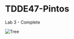 # TDDE47-Pintos

Lab 3 - Complete

![Tree](https://gitlab.liu.se/simbo803-arvat549_TDDE47/labs/blob/lab3/lab3.png)

